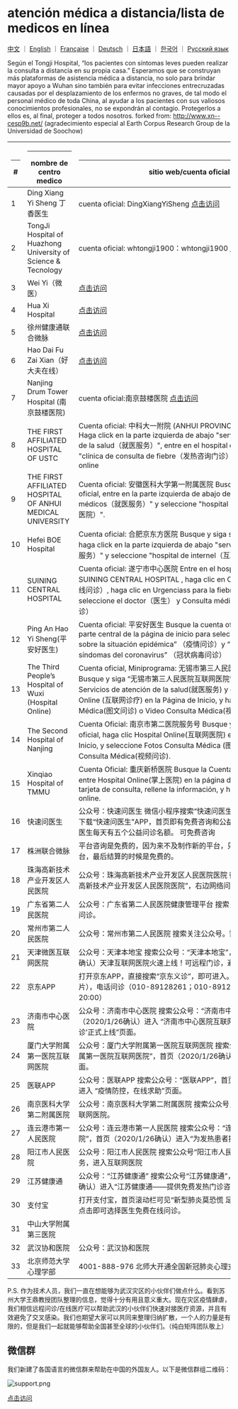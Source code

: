 # atención médica a distancia/lista de medicos en línea

[中文](./README.md) ｜ [English](./README-en.md) ｜ [Française](./README-fr.md) ｜ [Deutsch](./README-de.md) ｜ [日本語](./README-jp.md) ｜ [한국어](./README-kr.md)  ｜ [Русский язык](./README-ru.md) 

Según el Tongji Hospital, “los pacientes con síntomas leves pueden realizar la consulta a distancia en su propia casa.” Esperamos que se construyan más plataformas de asistencia médica a distancia, no solo para brindar mayor apoyo a Wuhan sino también para evitar infecciones entrecruzadas causadas por el desplazamiento de los enfermos no graves, de tal modo el personal médico de toda China, al ayudar a los pacientes con sus valiosos conocimientos profesionales, no se expondrán al contagio. Protegerlos a ellos es, al final, proteger a todos nosotros. forked from: http://www.xn--cesp9b.net/  (agradecimiento especial al Earth Corpus Research Group de la Universidad de Soochow)

| <hr size=1 ALIGN=CENTER> # | <hr width = 100 size=1 ALIGN=CENTER>nombre de centro medico </hr> | <hr width = 500 size=1 ALIGN=CENTER> sitio web/cuenta oficial </hr> | <hr width = "500" size=1 ALIGN=CENTER> servicio (precio) </hr> | <hr width = 100 size=1 ALIGN=CENTER> date </hr>  |
|---|--------------|---------------------------|-------------------------------|-----------|
| 1 | Ding Xiang Yi Sheng 丁香医生   | cuenta oficial: DingXiangYiSheng [点击访问](https://img1.dxycdn.com/2020/0125/993/3392865907226580601-22.jpg) | prevención de la neumonía y consulta médica gratis para la región de Hubei. | 2020/1/24 |
| 2 | TongJi Hospital of Huazhong University of Science & Tecnology |cuenta oficial: whtongji1900：whtongji1900 [点击访问](https://i.loli.net/2020/01/28/ETPWyrpKDLei6Ss.png) |consulta en línea de 发热门诊(Urgenciass para la fiebre). Los pacientes con síntomas leves pueden realizar la consulta a distancia en su propia casa. (sin límite de citas)| 2020/1/24 |
| 3 | Wei Yi（微医）| [点击访问](https://promo.guahao.com/topic/pneumonia)|consulta gratis|2020/1/24|
| 4 | Hua Xi Hospital|[点击访问](https://h5hyt.cd120.com/ncov/index?token=5521445_token_WX1934b6accb9ac50d8e21223d73b6777e_token_1752085387&userId=5521445&organCode=HID0101&openId=ocZagjv41d33u19YN6a35WdagH6Y) | consulta gratis | 2020/1/26|
| 5 | 徐州健康通联合微脉|[点击访问](https://m.myweimai.com/hd/publish/index.f94879867f3ec5e6014bed4efec5328d.html?from=singlemessage&isappinstalled=0)|   免费在线义诊  | 2020/1/26|
| 6 | Hao Dai Fu Zai Xian（好大夫在线）|[点击访问](https://www.haodf.com/jibing/feiyan.htm)| gasto incierto|2020/1/24|
| 7 | Nanjing Drum Tower Hospital (南京鼓楼医院)|cuenta oficial:南京鼓楼医院 [点击访问](https://i.loli.net/2020/01/28/k9bYeABaPZ8wLqE.png) |Urgenciass para filtrar la fiebre|2020/1/25|
| 8 |THE FIRST AFFILIATED HOSPITAL OF USTC|Cuenta oficial: 中科大一附院 (ANHUI PROVINCIAL HOSPITAL) Haga click en la parte izquierda de abajo "servicios de atencion de la salud（就医服务）", entre en el hospital online, seleccione "clínica de consulta de fiebre（发热咨询门诊）" para registrarse online|Clínica gratuita de consulta de fiebre；Asistencia de consultas por vídeo u otros medios；Consulta online de informes de prueba|2020/1/25|
| 9 | THE FIRST AFFILIATED HOSPITAL OF ANHUI MEDICAL UNIVERSITY |Cuenta oficial: 安徽医科大学第一附属医院 Busque y siga su cuenta oficial, entre en la parte izquierda de abajo del menú "servicios médicos（就医服务）" y seleccione "hospital de internet（互联网医院）". |Clínica gratuita de consulta|2020/1/25|
| 10 | Hefei BOE Hospital |Cuenta oficial: 合肥京东方医院 Busque y siga su cuenta oficial, haga click en la parte izquierda de abajo "servicios médicos（就医服务）" y seleccione "hospital de internel（互联网医院）"|Clínica gratuita de consulta|2020/1/25|
| 11 | SUINING CENTRAL HOSPITAL|Cuenta oficial: 遂宁市中心医院 Entre en el hospital de internet de SUINING CENTRAL HOSPITAL , haga clic en Consulta online（在线问诊）, haga clic en Urgenciass para la fiebre（发热门诊）, seleccione el doctor（医生） y  Consulta médica por fotos（图文问诊）|Urgencias para la fiebre de hospital de internet|2020/1/25|
| 12 |Ping An Hao Yi Sheng(平安好医生) |Cuenta oficial: 平安好医生 Busque la cuenta oficial, entre en la parte central de la página de inicio para selecionar “Consulta sobre la situación epidémica” （疫情问诊）y “Consulta sobre los síndomas del coronavirus” （冠状病毒问诊）|Consulta sobre los síndomas del coronavirus|2020/1/25|
| 13 | The Third People’s Hospital of Wuxi (Hospital Online) |Cuenta oficial, Miniprograma: 无锡市第三人民医院互联网医院Busque y siga “无锡市第三人民医院互联网医院”, haga clic, primero, Servicios de atención de la salud(就医服务) y después, Consulta Online (互联网诊疗) en la Página de Inicio, y haga Fotos Consulta Médica(图文问诊) o Video Consulta Médica(视频问诊).|Fotos Consulta Médica, Video Consulta Médica|2020/1/25|
| 14 | The Second Hospital of Nanjing  | Cuenta Oficial: 南京市第二医院服务号 Busque y Siga la cuenta oficial, haga clic Hospital Online(互联网医院) en la Página de Inicio, y seleccione Fotos Consulta Médica (图文问诊) o Video Consulta Médica(视频问诊).|Urgencias para la fiebre, Fotos Consulta Médica y Video Consulta Médica|2020/1/25|
| 15 |Xinqiao Hospital of TMMU|Cuenta Oficial: 重庆新桥医院 Busque la Cuenta Oficial, sígala, entre Hospital Online(掌上医院) en la página de inicio, añada la tarjeta de consulta, rellene la información, y haga consulta médica online.|Consulta Médica Online|2020/1/25|
| 16 |快速问医生|公众号：快速问医生 微信小程序搜索“快速问医生”即可免费咨询，或者下载“快速问医生”APP，首页即有免费咨询和公益问诊通道，平台每个医生每天有五个公益问诊名额。 可免费咨询| 有免费和收费|2020/1/25|
| 17 | 株洲联合微脉| 平台咨询是免费的，因为来不及制作新的平台，只能使用原来的付费平台，最后结算的时候是免费的。|在线义诊|2020/1/25|
| 18 | 珠海高新技术产业开发区人民医院 |公众号：珠海高新技术产业开发区人民医院医院 微信小程序搜索“珠海高新技术产业开发区人民医院医院”，右边网络问诊。| 网络问诊|2020/1/25|
| 19 | 广东省第二人民医院 |公众号：广东省第二人民医院健康管理平台 搜索关注公众号。登录后问诊。|在线问诊|2020/1/25|
| 20 | 常州市第二人民医院 |公众号：常州市第二人民医院 搜索关注公众号。需要注册。| 网上发热门诊|2020/1/25|
| 21 | 天津微医互联网医院 |公众号：天津本地宝 搜索公众号：“天津本地宝”，首页（2020/1/26确认）天津互联网医院火速上线！可远程门诊，避免交叉感染风险！| 远程门诊 |2020/1/26|
| 22 | 京东APP|打开京东APP，直接搜索“京东义诊”，即可进入。急速问诊（文字，图片），电话问诊（010-89128261；010-89128263每天8:00-20:00）| 急速问诊和电话问诊|2020/1/26|
| 23 | 济南市中心医院 |公众号：济南市中心医院 搜索公众号：“济南市中心医院”，首页（2020/1/26确认）进入 “济南市中心医院互联网医院’发热咨询门诊’正式上线”页面。|在线问诊|2020/1/26|
| 24 | 厦门大学附属第一医院互联网医院 | 公众号：厦门大学附属第一医院互联网医院 搜索公众号：“厦门大学附属第一医院互联网医院”，首页（2020/1/26确认）进入 “发热门诊”页面。| 在线问诊 | 2020/1/26|
| 25 | 医联APP|公众号：医联APP 搜索公众号：“医联APP”，首页（2020/1/26确认）进入 “疫情防控，在线求助”页面。| 7*24小时咨询| 2020/1/26|
| 26 | 南京医科大学第二附属医院| 公众号：南京医科大学第二附属医院 搜索公众号，进入就医服务，互联网医院。|互联网医院| 2020/1/26|
| 27 | 连云港市第一人民医院|公众号：连云港市第一人民医院 搜索公众号：“连云港市第一人民医院”，首页（2020/1/26确认）进入“为发热患者提供免费在线咨询”|  发热患者免费在线咨询| 2020/1/26|
| 28 | 阳江市人民医院|公众号：阳江市人民医院 搜索公众号“阳江市人民医院”，菜单医疗服务，进入互联网医院|互联网医院|2020/1/26|
| 29 | 江苏健康通|公众号：“江苏健康通” 搜索公众号“江苏健康通”，首页（2020/1/26确认）进入“江苏健康通――提供免费发热门诊咨询服务的统一门户”| 免费发热门诊|2020/1/26|
| 30 | 支付宝|打开支付宝，首页滚动栏可见“新型肺炎莫恐慌 足不出户免费问医生”，点击即可选择医生免费在线问诊。| 支付宝为武汉市民开通免费义诊入口，常见病可在线诊断| 2020/1/26|
| 31 | 中山大学附属第三医院|                           | 	免费咨询 | 2020/1/26|
| 32 | 武汉协和医院 | 公众号：武汉协和医院 | 免费发热咨询门诊|2020/1/26|
| 33 | 北京师范大学心理学部|4001-888-976 北师大开通全国新冠肺炎心理支持400热线 | 心理学咨询                              |  2020/1/26 |

P.S. 作为技术人员，我们一直在想能够为武汉灾区的小伙伴们做点什么。看到苏州大学王鼎教授团队整理的信息，觉得十分有用且意义重大。现在灾区疫情肆虐，我们相信远程问诊/在线医疗可以帮助武汉的小伙伴们快速对接医疗资源，并且有效避免了交叉感染。我们也期望大家可以共同来整理归纳扩散，一个人的力量是有限的，但是我们一起就能够帮助全国甚至全球的小伙伴们。（纯白矩阵团队敬上）

## 微信群

我们新建了各国语言的微信群来帮助在中国的外国友人。以下是微信群组二维码：

![support.png](https://i.loli.net/2020/01/28/P82zUoRwa6vfQTJ.png)

[点击访问](https://i.loli.net/2020/01/28/P82zUoRwa6vfQTJ.png)
